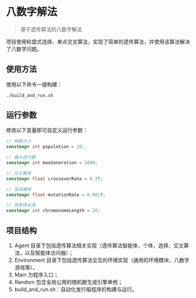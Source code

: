 # 八数字解法

> 基于遗传算法的八数字解法

项目使用轮盘式选择、单点交叉算法，实现了简单的遗传算法，并使用该算法解决了八数字问题。

## 使用方法
使用以下命令一键构建：
```bash
./build_and_run.sh
```

## 运行参数
修改以下变量即可自定义运行参数：
```C++
// 种群大小
constexpr int population = 20;

// 最大迭代数
constexpr int maxGeneration = 1000;

// 交叉概率
constexpr float crossoverRate = 0.7f;

// 变异概率
constexpr float mutationRate = 0.001f;

// 染色体长度
constexpr int chromosomeLength = 20;
```

## 项目结构
1. Agent 目录下包括遗传算法相关实现（遗传算法智能体，个体，选择、交叉算法，以及智能体访问器）；
2. Environment 目录下包括遗传算法交互的环境实现（通用的环境模块，八数字游戏等）。
3. Main 为程序入口；
4. Random 包含全局公用的随机数生成引擎单例；
5. build_and_run.sh：自动化发行版程序的构建与运行。

